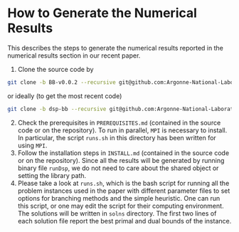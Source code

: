 # How to Generate the Numerical Results

This describes the steps to generate the numerical results reported in the numerical results section in our recent paper.

1. Clone the source code by
```bash
git clone -b BB-v0.0.2 --recursive git@github.com:Argonne-National-Laboratory/DSP.git DSP-BB
```
or ideally (to get the most recent code)
```bash
git clone -b dsp-bb --recursive git@github.com:Argonne-National-Laboratory/DSP.git DSP-BB
```

2. Check the prerequisites in `PREREQUISITES.md` (contained in the source code or on the repository). To run in parallel, `MPI` is necessary to install. In particular, the script `runs.sh` in this directory has been written for using `MPI`.
3. Follow the installation steps in `INSTALL.md` (contained in the source code or on the repository). Since all the results will be generated by running binary file `runDsp`, we do not need to care about the shared object or setting the library path.
4. Please take a look at `runs.sh`, which is the bash script for running all the problem instances used in the paper with different parameter files to set options for branching methods and the simple heuristic. One can run this script, or one may edit the script for their computing environment. The solutions will be written in `solns` directory. The first two lines of each solution file report the best primal and dual bounds of the instance.
